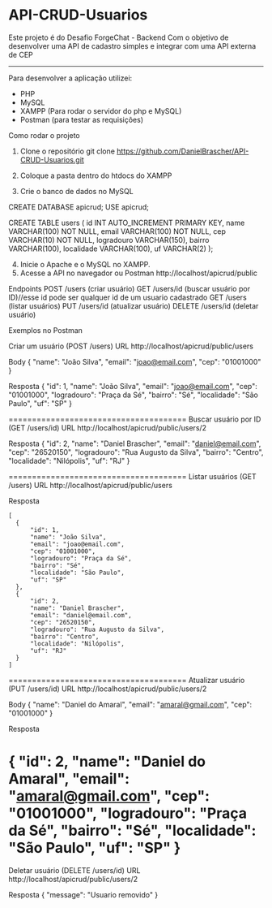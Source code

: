# API-CRUD-Usuarios

Este projeto é do Desafio ForgeChat - Backend
Com o objetivo de desenvolver uma API de cadastro simples e integrar com uma API externa de CEP

-----------------------------------------------------------------------------------------------

Para desenvolver a aplicação utilizei:
- PHP
- MySQL
- XAMPP (Para rodar o servidor do php e MySQL)
- Postman (para testar as requisições)

Como rodar o projeto
1. Clone o repositório
   git clone https://github.com/DanielBrascher/API-CRUD-Usuarios.git
   
2. Coloque a pasta dentro do htdocs do XAMPP
3. Crie o banco de dados no MySQL
   
  CREATE DATABASE apicrud;
  USE apicrud;

  CREATE TABLE users (
      id INT AUTO_INCREMENT PRIMARY KEY,
      name VARCHAR(100) NOT NULL,
      email VARCHAR(100) NOT NULL,
      cep VARCHAR(10) NOT NULL,
      logradouro VARCHAR(150),
      bairro VARCHAR(100),
      localidade VARCHAR(100),
      uf VARCHAR(2)
  );

4. Inicie o Apache e o MySQL no XAMPP.
5. Acesse a API no navegador ou Postman
   http://localhost/apicrud/public

Endpoints
  POST /users (criar usuário)
  GET /users/id (buscar usuário por ID)//esse id pode ser qualquer id de um usuario cadastrado
  GET /users (listar usuários)
  PUT /users/id (atualizar usuário) 
  DELETE /users/id (deletar usuário)

Exemplos no Postman

  Criar um usuário (POST /users)
  URL 
  http://localhost/apicrud/public/users

  Body 
  {
  "name": "João Silva",
  "email": "joao@email.com",
  "cep": "01001000"
  }

  Resposta
  {
  "id": 1,
  "name": "João Silva",
  "email": "joao@email.com",
  "cep": "01001000",
  "logradouro": "Praça da Sé",
  "bairro": "Sé",
  "localidade": "São Paulo",
  "uf": "SP"
  }
  
  ======================================
  Buscar usuário por ID (GET /users/id)
  URL 
  http://localhost/apicrud/public/users/2

  Resposta
  {
  "id": 2,
  "name": "Daniel Brascher",
  "email": "daniel@email.com",
  "cep": "26520150",
  "logradouro": "Rua Augusto da Silva",
  "bairro": "Centro",
  "localidade": "Nilópolis",
  "uf": "RJ"
  }

  ======================================
  Listar usuários (GET /users)
  URL
  http://localhost/apicrud/public/users

  Resposta
  ```
  [
    {
        "id": 1,
        "name": "João Silva",
        "email": "joao@email.com",
        "cep": "01001000",
        "logradouro": "Praça da Sé",
        "bairro": "Sé",
        "localidade": "São Paulo",
        "uf": "SP"
    },
    {
        "id": 2,
        "name": "Daniel Brascher",
        "email": "daniel@email.com",
        "cep": "26520150",
        "logradouro": "Rua Augusto da Silva",
        "bairro": "Centro",
        "localidade": "Nilópolis",
        "uf": "RJ"
    }
  ]
  ```
  ======================================
  Atualizar usuário (PUT /users/id)
  URL
  http://localhost/apicrud/public/users/2

  Body
  {
    "name": "Daniel do Amaral",
    "email": "amaral@gmail.com",
    "cep": "01001000"
  }

  Resposta

  {
    "id": 2,
    "name": "Daniel do Amaral",
    "email": "amaral@gmail.com",
    "cep": "01001000",
    "logradouro": "Praça da Sé",
    "bairro": "Sé",
    "localidade": "São Paulo",
    "uf": "SP"
  }
  ======================================
  Deletar usuário (DELETE /users/id)
  URL
  http://localhost/apicrud/public/users/2

  Resposta
  {
    "message": "Usuario removido"
  }










